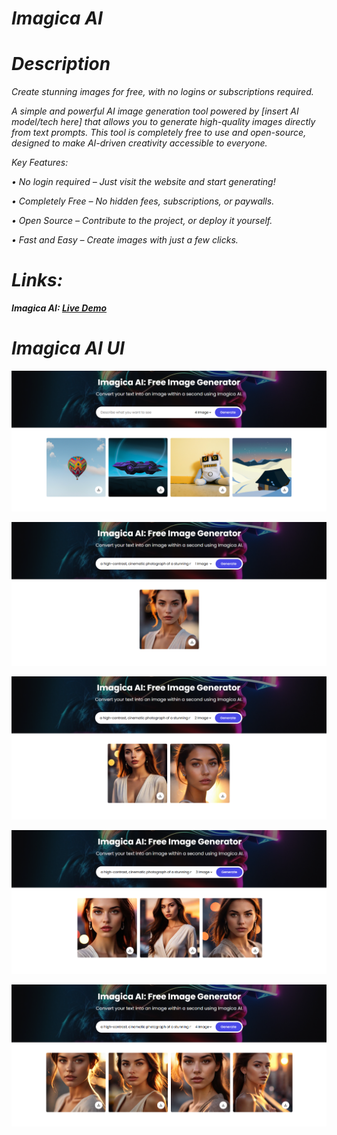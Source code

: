 # <i>
# Imagica AI
# Description
<i>Create stunning images for free, with no logins or subscriptions required.

A simple and powerful AI image generation tool powered by [insert AI model/tech here] that allows you to generate high-quality images directly from text prompts. This tool is completely free to use and open-source, designed to make AI-driven creativity accessible to everyone.

Key Features:

• No login required – Just visit the website and start generating!

• Completely Free – No hidden fees, subscriptions, or paywalls.

• Open Source – Contribute to the project, or deploy it yourself.

• Fast and Easy – Create images with just a few clicks.

# Links: 
<b>Imagica AI: [Live Demo](https://imagicaai.netlify.app/)


# Imagica AI UI
![Screenshot](Screenshots/UI1.png)

![Screenshot](Screenshots/UI2.png)

![Screenshot](Screenshots/UI3.png)

![Screenshot](Screenshots/UI4.png)

![Screenshot](Screenshots/UI5.png)
